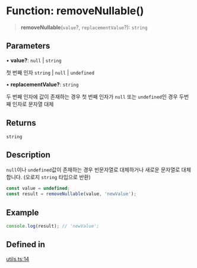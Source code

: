 # Function: removeNullable()

> **removeNullable**(`value`?, `replacementValue`?): `string`

## Parameters

• **value?**: `null` \| `string`

첫 번째 인자 `string` | `null` | `undefined`

• **replacementValue?**: `string`

두 번째 인자에 값이 존재하는 경우 첫 번째 인자가 `null` 또는 `undefined`인 경우 두번째 인자로 문자열 대체

## Returns

`string`

## Description

`null`이나 `undefined`값이 존재하는 경우 빈문자열로 대체하거나 새로운 문자열로 대체합니다. (오로지 `string` 타입으로 반환)

```ts
const value = undefined;
const result = removeNullable(value, 'newValue');
```

## Example

```ts
console.log(result); // 'newValue';
```

## Defined in

[utils.ts:14](https://github.com/mbti-nf-team/frontend-libraries/blob/08b9d43288f72c3d793bb8f598c64f689d769c2e/packages/core/src/utils.ts#L14)
